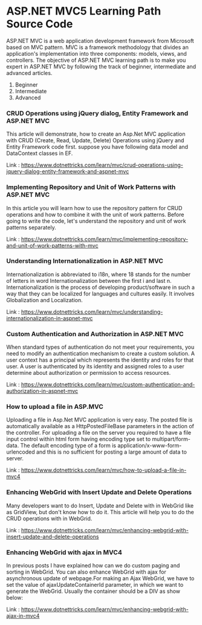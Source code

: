 # ASP.NET MVC5 Learning Path Source Code
ASP.NET MVC is a web application development framework from Microsoft based on MVC pattern. MVC is a framework methodology that divides an application's implementation into three components: models, views, and controllers. The objective of ASP.NET MVC learning path is to make you expert in ASP.NET MVC by following the track of beginner, intermediate and advanced articles.

1. Beginner
2. Intermediate
3. Advanced

### CRUD Operations using jQuery dialog, Entity Framework and ASP.NET MVC
This article will demonstrate, how to create an Asp.Net MVC application with CRUD (Create, Read, Update, Delete) Operations using jQuery and Entity Framework code first. suppose you have following data model and DataContext classes in EF.

Link : https://www.dotnettricks.com/learn/mvc/crud-operations-using-jquery-dialog-entity-framework-and-aspnet-mvc

### Implementing Repository and Unit of Work Patterns with ASP.NET MVC
In this article you will learn how to use the repository pattern for CRUD operations and how to combine it with the unit of work patterns. Before going to write the code, let's understand the repository and unit of work patterns separately.

Link : https://www.dotnettricks.com/learn/mvc/implementing-repository-and-unit-of-work-patterns-with-mvc

### Understanding Internationalization in ASP.NET MVC
Internationalization is abbreviated to i18n, where 18 stands for the number of letters in word Internationalization between the first i and last n. Internationalization is the process of developing product/software in such a way that they can be localized for languages and cultures easily. It involves Globalization and Localization.

Link : https://www.dotnettricks.com/learn/mvc/understanding-internationalization-in-aspnet-mvc

### Custom Authentication and Authorization in ASP.NET MVC
When standard types of authentication do not meet your requirements, you need to modify an authentication mechanism to create a custom solution. A user context has a principal which represents the identity and roles for that user. A user is authenticated by its identity and assigned roles to a user determine about authorization or permission to access resources.

Link : https://www.dotnettricks.com/learn/mvc/custom-authentication-and-authorization-in-aspnet-mvc

### How to upload a file in ASP.MVC
Uploading a file in Asp.Net MVC application is very easy. The posted file is automatically available as a HttpPostedFileBase parameters in the action of the controller. For uploading a file on the server you required to have a file input control within html form having encoding type set to multipart/form-data. The default encoding type of a form is application/x-www-form-urlencoded and this is no sufficient for posting a large amount of data to server.

Link : https://www.dotnettricks.com/learn/mvc/how-to-upload-a-file-in-mvc4

### Enhancing WebGrid with Insert Update and Delete Operations
Many developers want to do Insert, Update and Delete with in WebGrid like as GridView, but don't know how to do it. This article will help you to do the CRUD operations with in WebGrid.

Link : https://www.dotnettricks.com/learn/mvc/enhancing-webgrid-with-insert-update-and-delete-operations

### Enhancing WebGrid with ajax in MVC4
In previous posts I have explained how can we do custom paging and sorting in WebGrid. You can also enhance WebGrid with ajax for asynchronous update of webpage.For making an Ajax WebGrid, we have to set the value of ajaxUpdateContainerId parameter, in which we want to generate the WebGrid. Usually the container should be a DIV as show below:

Link : https://www.dotnettricks.com/learn/mvc/enhancing-webgrid-with-ajax-in-mvc4
